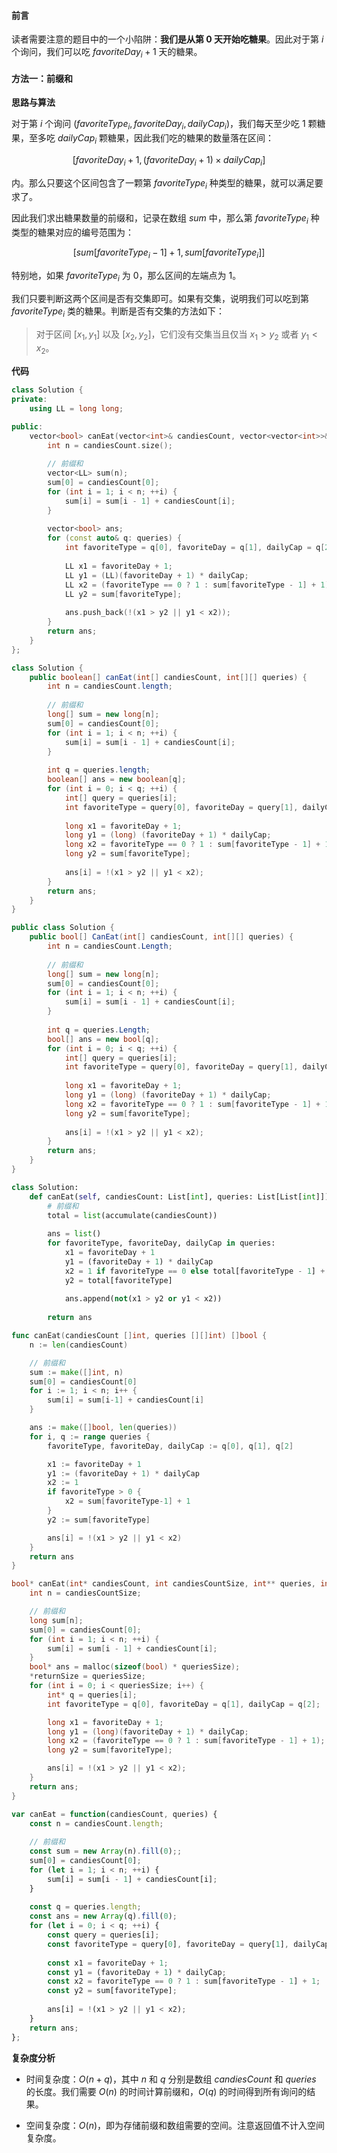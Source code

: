 #### 前言

读者需要注意的题目中的一个小陷阱：**我们是从第 $0$ 天开始吃糖果**。因此对于第 $i$ 个询问，我们可以吃 $\textit{favoriteDay}_i+1$ 天的糖果。

#### 方法一：前缀和

**思路与算法**

对于第 $i$ 个询问 $(\textit{favoriteType}_i, \textit{favoriteDay}_i, \textit{dailyCap}_i)$，我们每天至少吃 $1$ 颗糖果，至多吃 $\textit{dailyCap}_i$ 颗糖果，因此我们吃的糖果的数量落在区间：

$$
\Big[ \textit{favoriteDay}_i+1, (\textit{favoriteDay}_i+1) \times \textit{dailyCap}_i \Big]
$$

内。那么只要这个区间包含了一颗第 $\textit{favoriteType}_i$ 种类型的糖果，就可以满足要求了。

因此我们求出糖果数量的前缀和，记录在数组 $\textit{sum}$ 中，那么第 $\textit{favoriteType}_i$ 种类型的糖果对应的编号范围为：

$$
\Big[ \textit{sum}[\textit{favoriteType}_i-1]+1, \textit{sum}[\textit{favoriteType}_i] \Big]
$$

特别地，如果 $\textit{favoriteType}_i$ 为 $0$，那么区间的左端点为 $1$。

我们只要判断这两个区间是否有交集即可。如果有交集，说明我们可以吃到第 $\textit{favoriteType}_i$ 类的糖果。判断是否有交集的方法如下：

> 对于区间 $[x_1, y_1]$ 以及 $[x_2, y_2]$，它们没有交集当且仅当 $x_1 > y_2$ 或者 $y_1 < x_2$。

**代码**

```C++ [sol1-C++]
class Solution {
private:
    using LL = long long;

public:
    vector<bool> canEat(vector<int>& candiesCount, vector<vector<int>>& queries) {
        int n = candiesCount.size();
        
        // 前缀和
        vector<LL> sum(n);
        sum[0] = candiesCount[0];
        for (int i = 1; i < n; ++i) {
            sum[i] = sum[i - 1] + candiesCount[i];
        }
        
        vector<bool> ans;
        for (const auto& q: queries) {
            int favoriteType = q[0], favoriteDay = q[1], dailyCap = q[2];
            
            LL x1 = favoriteDay + 1;
            LL y1 = (LL)(favoriteDay + 1) * dailyCap;
            LL x2 = (favoriteType == 0 ? 1 : sum[favoriteType - 1] + 1);
            LL y2 = sum[favoriteType];
            
            ans.push_back(!(x1 > y2 || y1 < x2));
        }
        return ans;
    }
};
```

```Java [sol1-Java]
class Solution {
    public boolean[] canEat(int[] candiesCount, int[][] queries) {
        int n = candiesCount.length;
        
        // 前缀和
        long[] sum = new long[n];
        sum[0] = candiesCount[0];
        for (int i = 1; i < n; ++i) {
            sum[i] = sum[i - 1] + candiesCount[i];
        }
        
        int q = queries.length;
        boolean[] ans = new boolean[q];
        for (int i = 0; i < q; ++i) {
            int[] query = queries[i];
            int favoriteType = query[0], favoriteDay = query[1], dailyCap = query[2];
            
            long x1 = favoriteDay + 1;
            long y1 = (long) (favoriteDay + 1) * dailyCap;
            long x2 = favoriteType == 0 ? 1 : sum[favoriteType - 1] + 1;
            long y2 = sum[favoriteType];
            
            ans[i] = !(x1 > y2 || y1 < x2);
        }
        return ans;
    }
}
```

```C# [sol1-C#]
public class Solution {
    public bool[] CanEat(int[] candiesCount, int[][] queries) {
        int n = candiesCount.Length;
        
        // 前缀和
        long[] sum = new long[n];
        sum[0] = candiesCount[0];
        for (int i = 1; i < n; ++i) {
            sum[i] = sum[i - 1] + candiesCount[i];
        }
        
        int q = queries.Length;
        bool[] ans = new bool[q];
        for (int i = 0; i < q; ++i) {
            int[] query = queries[i];
            int favoriteType = query[0], favoriteDay = query[1], dailyCap = query[2];
            
            long x1 = favoriteDay + 1;
            long y1 = (long) (favoriteDay + 1) * dailyCap;
            long x2 = favoriteType == 0 ? 1 : sum[favoriteType - 1] + 1;
            long y2 = sum[favoriteType];
            
            ans[i] = !(x1 > y2 || y1 < x2);
        }
        return ans;
    }
}
```

```Python [sol1-Python3]
class Solution:
    def canEat(self, candiesCount: List[int], queries: List[List[int]]) -> List[bool]:
        # 前缀和
        total = list(accumulate(candiesCount))
        
        ans = list()
        for favoriteType, favoriteDay, dailyCap in queries:
            x1 = favoriteDay + 1
            y1 = (favoriteDay + 1) * dailyCap
            x2 = 1 if favoriteType == 0 else total[favoriteType - 1] + 1
            y2 = total[favoriteType]
            
            ans.append(not(x1 > y2 or y1 < x2))
        
        return ans
```

```go [sol1-Golang]
func canEat(candiesCount []int, queries [][]int) []bool {
    n := len(candiesCount)

    // 前缀和
    sum := make([]int, n)
    sum[0] = candiesCount[0]
    for i := 1; i < n; i++ {
        sum[i] = sum[i-1] + candiesCount[i]
    }

    ans := make([]bool, len(queries))
    for i, q := range queries {
        favoriteType, favoriteDay, dailyCap := q[0], q[1], q[2]

        x1 := favoriteDay + 1
        y1 := (favoriteDay + 1) * dailyCap
        x2 := 1
        if favoriteType > 0 {
            x2 = sum[favoriteType-1] + 1
        }
        y2 := sum[favoriteType]

        ans[i] = !(x1 > y2 || y1 < x2)
    }
    return ans
}
```

```C [sol1-C]
bool* canEat(int* candiesCount, int candiesCountSize, int** queries, int queriesSize, int* queriesColSize, int* returnSize) {
    int n = candiesCountSize;

    // 前缀和
    long sum[n];
    sum[0] = candiesCount[0];
    for (int i = 1; i < n; ++i) {
        sum[i] = sum[i - 1] + candiesCount[i];
    }
    bool* ans = malloc(sizeof(bool) * queriesSize);
    *returnSize = queriesSize;
    for (int i = 0; i < queriesSize; i++) {
        int* q = queries[i];
        int favoriteType = q[0], favoriteDay = q[1], dailyCap = q[2];

        long x1 = favoriteDay + 1;
        long y1 = (long)(favoriteDay + 1) * dailyCap;
        long x2 = (favoriteType == 0 ? 1 : sum[favoriteType - 1] + 1);
        long y2 = sum[favoriteType];

        ans[i] = !(x1 > y2 || y1 < x2);
    }
    return ans;
}
```

```JavaScript [sol1-JavaScript]
var canEat = function(candiesCount, queries) {
    const n = candiesCount.length;
    
    // 前缀和
    const sum = new Array(n).fill(0);;
    sum[0] = candiesCount[0];
    for (let i = 1; i < n; ++i) {
        sum[i] = sum[i - 1] + candiesCount[i];
    }
    
    const q = queries.length;
    const ans = new Array(q).fill(0);
    for (let i = 0; i < q; ++i) {
        const query = queries[i];
        const favoriteType = query[0], favoriteDay = query[1], dailyCap = query[2];
        
        const x1 = favoriteDay + 1;
        const y1 = (favoriteDay + 1) * dailyCap;
        const x2 = favoriteType == 0 ? 1 : sum[favoriteType - 1] + 1;
        const y2 = sum[favoriteType];
        
        ans[i] = !(x1 > y2 || y1 < x2);
    }
    return ans;
};
```

**复杂度分析**

- 时间复杂度：$O(n+q)$，其中 $n$ 和 $q$ 分别是数组 $\textit{candiesCount}$ 和 $\textit{queries}$ 的长度。我们需要 $O(n)$ 的时间计算前缀和，$O(q)$ 的时间得到所有询问的结果。

- 空间复杂度：$O(n)$，即为存储前缀和数组需要的空间。注意返回值不计入空间复杂度。